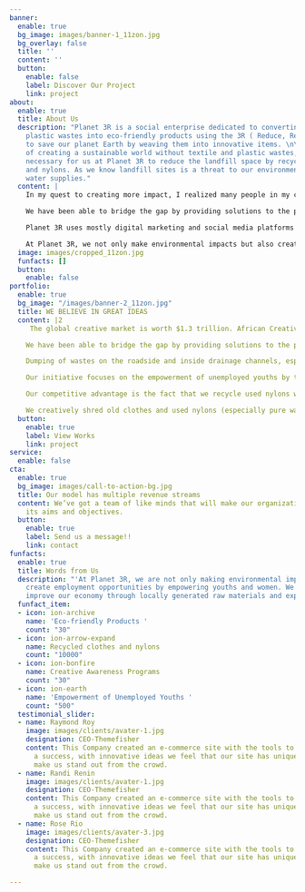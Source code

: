 ```yaml
---
banner:
  enable: true
  bg_image: images/banner-1_11zon.jpg
  bg_overlay: false
  title: ''
  content: ''
  button:
    enable: false
    label: Discover Our Project
    link: project
about:
  enable: true
  title: About Us
  description: "Planet 3R is a social enterprise dedicated to converting textile and
    plastic wastes into eco-friendly products using the 3R ( Reduce, Reuse, Recycle)
    to save our planet Earth by weaving them into innovative items. \n\nWith the vision
    of creating a sustainable world without textile and plastic wastes, it became
    necessary for us at Planet 3R to reduce the landfill space by recycling clothes
    and nylons. As we know landfill sites is a threat to our environment as well as
    water supplies."
  content: |
    In my quest to creating more impact, I realized many people in my community usually dump textile and plastic wastes by the roadside while some even go to the extent of burning them thereby depleting the ozone layer which is hazardous to our health and environment thus prompted me to use my weaving skills at Jokelinks to create an innovative solution by starting planet 3R initiative.

    We have been able to bridge the gap by providing solutions to the problems other existing solutions were not looking into.

    Planet 3R uses mostly digital marketing and social media platforms to market. This includes extensive promotion on Facebook, Instagram, and other relevant platforms. Planet 3R also participates in exhibitions and other forums to showcase its products.

    At Planet 3R, we not only make environmental impacts but also create employment opportunities by empowering youths. We also plan to improve our economy through locally generated raw materials and export opportunities
  image: images/cropped_11zon.jpg
  funfacts: []
  button:
    enable: false
portfolio:
  enable: true
  bg_image: "/images/banner-2_11zon.jpg"
  title: WE BELIEVE IN GREAT IDEAS
  content: |2
     The global creative market is worth $1.3 trillion. African Creative Industry is worth over $4.2 billion. With over 500million Africans in Diaspora and more than 30million tourists, we are targeting 2% of the total Africa market.

    We have been able to bridge the gap by providing solutions to the problems other existing solutions were not looking into.

    Dumping of wastes on the roadside and inside drainage channels, especially single-use plastics is currently one of the biggest environmental concerns. It causes groundwater pollution, marine pollution resulting in animal deaths, and many other adverse effects on the environment.

    Our initiative focuses on the empowerment of unemployed youths by training them on effective ways to earn income from recycling plastic and textile waste.  We weave the wastes into eco-friendly products. We also engage in Grassroots and Creative Awareness programs geared Towards Achieving a Clean Environment.

    Our competitive advantage is the fact that we recycle used nylons with locally made loom while creative hub, pearl recycling makes use of plastics and foreign machinery.

    We creatively shred old clothes and used nylons (especially pure water sachets) then weave them by converting them into finished products. These finished products are fashion wear, home decors, bags, accessories, etc.
  button:
    enable: true
    label: View Works
    link: project
service:
  enable: false
cta:
  enable: true
  bg_image: images/call-to-action-bg.jpg
  title: Our model has multiple revenue streams
  content: We’ve got a team of like minds that will make our organization achieve
    its aims and objectives.
  button:
    enable: true
    label: Send us a message!!
    link: contact
funfacts:
  enable: true
  title: Words from Us
  description: "'At Planet 3R, we are not only making environmental impacts but also
    create employment opportunities by empowering youths and women. We also plan to
    improve our economy through locally generated raw materials and export opportunities.'"
  funfact_item:
  - icon: ion-archive
    name: 'Eco-friendly Products '
    count: "30"
  - icon: ion-arrow-expand
    name: Recycled clothes and nylons
    count: "10000"
  - icon: ion-bonfire
    name: Creative Awareness Programs
    count: "30"
  - icon: ion-earth
    name: 'Empowerment of Unemployed Youths '
    count: "500"
  testimonial_slider:
  - name: Raymond Roy
    image: images/clients/avater-1.jpg
    designation: CEO-Themefisher
    content: This Company created an e-commerce site with the tools to make our business
      a success, with innovative ideas we feel that our site has unique elements that
      make us stand out from the crowd.
  - name: Randi Renin
    image: images/clients/avater-1.jpg
    designation: CEO-Themefisher
    content: This Company created an e-commerce site with the tools to make our business
      a success, with innovative ideas we feel that our site has unique elements that
      make us stand out from the crowd.
  - name: Rose Rio
    image: images/clients/avater-3.jpg
    designation: CEO-Themefisher
    content: This Company created an e-commerce site with the tools to make our business
      a success, with innovative ideas we feel that our site has unique elements that
      make us stand out from the crowd.

---
```

